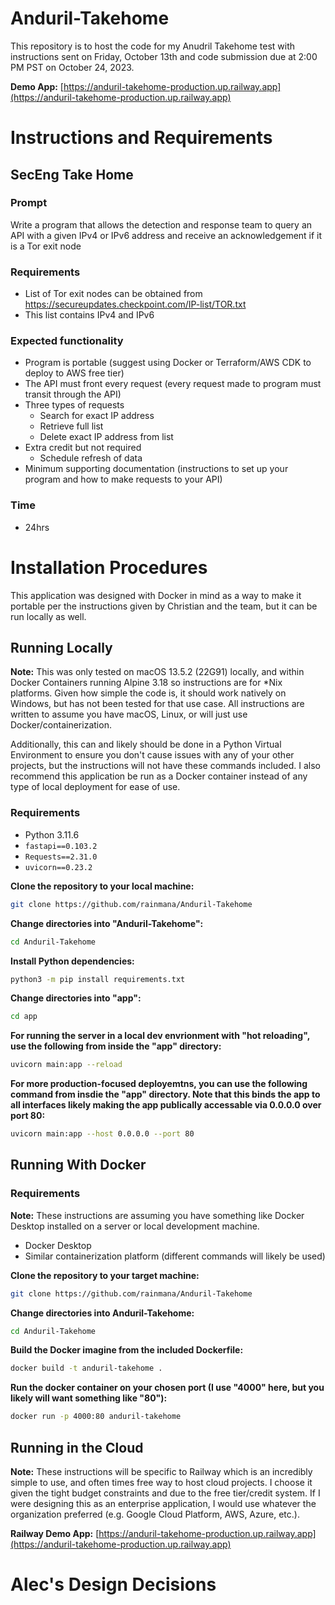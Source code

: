 # Anduril-Takehome
This repository is to host the code for my Anudril Takehome test with instructions sent on Friday, October 13th and code submission due at 2:00 PM PST on October 24, 2023.

**Demo App:** [https://anduril-takehome-production.up.railway.app](https://anduril-takehome-production.up.railway.app)

# Instructions and Requirements

## SecEng Take Home

### Prompt

Write a program that allows the detection and response team to query an API with a given IPv4 or IPv6 address and
receive an acknowledgement if it is a Tor exit node

### Requirements

- List of Tor exit nodes can be obtained from https://secureupdates.checkpoint.com/IP-list/TOR.txt
- This list contains IPv4 and IPv6

### Expected functionality

- Program is portable (suggest using Docker or Terraform/AWS CDK to deploy to AWS free tier)
- The API must front every request (every request made to program must transit through the API)
- Three types of requests
  - Search for exact IP address
  - Retrieve full list
  - Delete exact IP address from list
- Extra credit but not required
  - Schedule refresh of data
- Minimum supporting documentation (instructions to set up your program and how to make requests to your API)

### Time
- 24hrs


# Installation Procedures
This application was designed with Docker in mind as a way to make it portable per the instructions given by Christian and the team, but it can be run locally as well.



## Running Locally

**Note:** This was only tested on macOS 13.5.2 (22G91) locally, and within Docker Containers running Alpine 3.18 so instructions are for *Nix platforms. Given how simple the code is, it should work natively on Windows, but has not been tested for that use case. All instructions are written to assume you have macOS, Linux, or will just use Docker/containerization.

Additionally, this can and likely should be done in a Python Virtual Environment to ensure you don't cause issues with any of your other projects, but the instructions will not have these commands included. I also recommend this application be run as a Docker container instead of any type of local deployment for ease of use.

### Requirements

- Python 3.11.6
- `fastapi==0.103.2`
- `Requests==2.31.0`
- `uvicorn==0.23.2`

**Clone the repository to your local machine:**

```bash
git clone https://github.com/rainmana/Anduril-Takehome
```

**Change directories into "Anduril-Takehome":**

```bash
cd Anduril-Takehome
```

**Install Python dependencies:**

```bash
python3 -m pip install requirements.txt
```

**Change directories into "app":**

```bash
cd app
```

**For running the server in a local dev envrionment with "hot reloading", use the following from inside the "app" directory:**

```bash
uvicorn main:app --reload
```

**For more production-focused deployemtns, you can use the following command from insdie the "app" directory. Note that this binds the app to all interfaces likely making the app publically accessable via 0.0.0.0 over port 80:**

```bash
uvicorn main:app --host 0.0.0.0 --port 80
```

## Running With Docker

### Requirements

**Note:** These instructions are assuming you have something like Docker Desktop installed on a server or local development machine.

- Docker Desktop
- Similar containerization platform (different commands will likely be used)

**Clone the repository to your target machine:**

```bash
git clone https://github.com/rainmana/Anduril-Takehome
```

**Change directories into Anduril-Takehome:**

```bash
cd Anduril-Takehome
```

**Build the Docker imagine from the included Dockerfile:**

```bash
docker build -t anduril-takehome .
```

**Run the docker container on your chosen port (I use "4000" here, but you likely will want something like "80"):**

```bash
docker run -p 4000:80 anduril-takehome
```

## Running in the Cloud
**Note:** These instructions will be specific to Railway which is an incredibly simple to use, and often times free way to host cloud projects. I choose it given the tight budget constraints and due to the free tier/credit system. If I were designing this as an enterprise application, I would use whatever the organization preferred (e.g. Google Cloud Platform, AWS, Azure, etc.).

**Railway Demo App:** [https://anduril-takehome-production.up.railway.app](https://anduril-takehome-production.up.railway.app)



# Alec's Design Decisions
